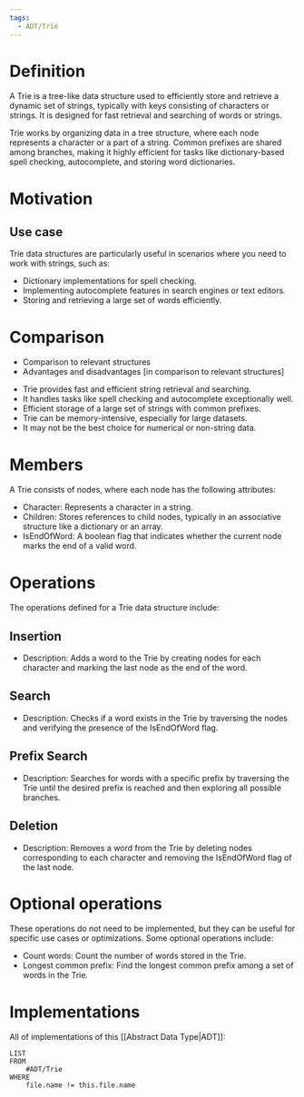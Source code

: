 ```yaml
---
tags:
  - ADT/Trie
---
```


# Definition
A Trie is a tree-like data structure used to efficiently store and retrieve a dynamic set of strings, typically with keys consisting of characters or strings. It is designed for fast retrieval and searching of words or strings.

Trie works by organizing data in a tree structure, where each node represents a character or a part of a string. Common prefixes are shared among branches, making it highly efficient for tasks like dictionary-based spell checking, autocomplete, and storing word dictionaries.

# Motivation
## Use case
Trie data structures are particularly useful in scenarios where you need to work with strings, such as:
- Dictionary implementations for spell checking.
- Implementing autocomplete features in search engines or text editors.
- Storing and retrieving a large set of words efficiently.

# Comparison
- Comparison to relevant structures
- Advantages and disadvantages \[in comparison to relevant structures\]

<ul class="breakdown">
	<li class="pro">Trie provides fast and efficient string retrieval and searching.</li>
	<li class="pro">It handles tasks like spell checking and autocomplete exceptionally well.</li>
	<li class="pro">Efficient storage of a large set of strings with common prefixes.</li>
	<li class="con">Trie can be memory-intensive, especially for large datasets.</li>
	<li class="con">It may not be the best choice for numerical or non-string data.</li>
</ul>

# Members
A Trie consists of nodes, where each node has the following attributes:
- Character: Represents a character in a string.
- Children: Stores references to child nodes, typically in an associative structure like a dictionary or an array.
- IsEndOfWord: A boolean flag that indicates whether the current node marks the end of a valid word.

# Operations
The operations defined for a Trie data structure include:

## Insertion
- Description: Adds a word to the Trie by creating nodes for each character and marking the last node as the end of the word.

## Search
- Description: Checks if a word exists in the Trie by traversing the nodes and verifying the presence of the IsEndOfWord flag.

## Prefix Search
- Description: Searches for words with a specific prefix by traversing the Trie until the desired prefix is reached and then exploring all possible branches.

## Deletion
- Description: Removes a word from the Trie by deleting nodes corresponding to each character and removing the IsEndOfWord flag of the last node.

# Optional operations
These operations do not need to be implemented, but they can be useful for specific use cases or optimizations. Some optional operations include:
- Count words: Count the number of words stored in the Trie.
- Longest common prefix: Find the longest common prefix among a set of words in the Trie.

# Implementations
All of implementations of this [[Abstract Data Type|ADT]]:

```dataview
LIST
FROM
	#ADT/Trie
WHERE
	file.name != this.file.name
```